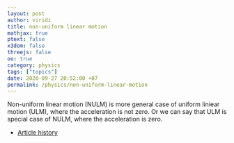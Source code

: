 ```yaml
---
layout: post
author: viridi
title: non-uniform linear motion
mathjax: true
ptext: false
x3dom: false
threejs: false
oo: true
category: physics
tags: ["topics"]
date: 2020-09-27 20:52:00 +07
permalink: /physics/non-uniform-linear-motion
---
```

Non-uniform linear motion (NULM) is more general case of uniform liniear motion (ULM), where the acceleration is not zero. Or we can say that ULM is special case of NULM, where the acceleration is zero.

+ [Article history](https://github.com/butiran/butiran.github.io/commits/master/_posts/phys/2020-09-27-non-uniform-linear-motion.md)
